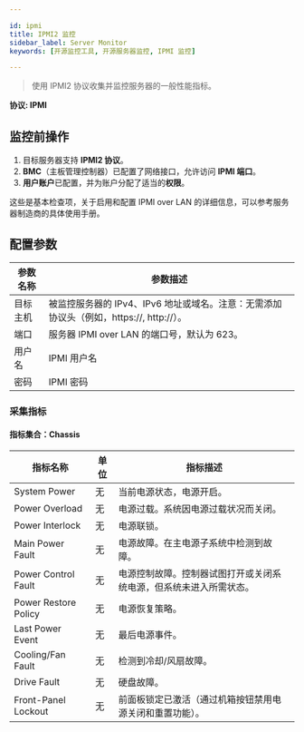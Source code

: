 ```yaml
---

id: ipmi  
title: IPMI2 监控  
sidebar_label: Server Monitor  
keywords: [开源监控工具, 开源服务器监控, IPMI 监控]

---
```


> 使用 IPMI2 协议收集并监控服务器的一般性能指标。

**协议: IPMI**

## 监控前操作

1. 目标服务器支持 **IPMI2 协议**。
2. **BMC**（主板管理控制器）已配置了网络接口，允许访问 **IPMI 端口**。
3. **用户账户**已配置，并为账户分配了适当的**权限**。

这些是基本检查项，关于启用和配置 IPMI over LAN 的详细信息，可以参考服务器制造商的具体使用手册。

## 配置参数

| 参数名称        | 参数描述                                                                                          |
| -------------- | ------------------------------------------------------------------------------------------------- |
| 目标主机        | 被监控服务器的 IPv4、IPv6 地址或域名。注意：无需添加协议头（例如，https://, http://）。               |
| 端口            | 服务器 IPMI over LAN 的端口号，默认为 623。                                                         |
| 用户名          | IPMI 用户名                                                                                        |
| 密码            | IPMI 密码                                                                                          |

### 采集指标

#### 指标集合：Chassis

| 指标名称           | 单位 | 指标描述                                                                 |
| ------------------ | ---- | ------------------------------------------------------------------------ |
| System Power           | 无   | 当前电源状态，电源开启。                                                 |
| Power Overload           | 无   | 电源过载。系统因电源过载状况而关闭。                                     |
| Power Interlock          | 无   | 电源联锁。                                                             |
| Main Power Fault         | 无   | 电源故障。在主电源子系统中检测到故障。                                   |
| Power Control Fault      | 无   | 电源控制故障。控制器试图打开或关闭系统电源，但系统未进入所需状态。       |
| Power Restore Policy      | 无   | 电源恢复策略。                                                         |
| Last Power Event       | 无   | 最后电源事件。                                                         |
| Cooling/Fan Fault      | 无   | 检测到冷却/风扇故障。                                                   |
| Drive Fault           | 无   | 硬盘故障。                                                             |
| Front-Panel Lockout         | 无   | 前面板锁定已激活（通过机箱按钮禁用电源关闭和重置功能）。                 |
